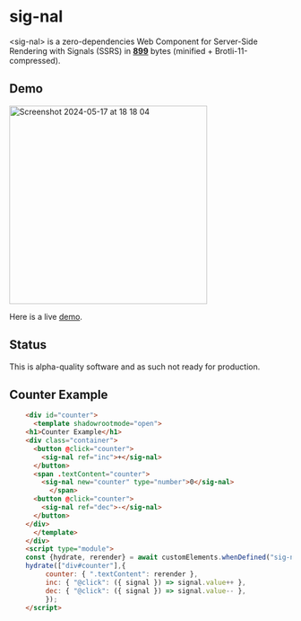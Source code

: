 # sig-nal

&lt;sig-nal&gt; is a zero-dependencies Web Component for Server-Side Rendering with Signals (SSRS) in [**899**](https://raw.githubusercontent.com/cloudspeech/sig-nal/main/dist/index.min.js) bytes (minified + Brotli-11-compressed).

## Demo

<img width="353" alt="Screenshot 2024-05-17 at 18 18 04" src="https://github.com/cloudspeech/sig-nal/assets/850521/47488e6e-2288-412a-ac6a-0d4dfdd1ef9f">

Here is a live [demo](https://cloudspeech.github.io/sig-nal/demo.html).

## Status

This is alpha-quality software and as such not ready for production.

## Counter Example

```html
    <div id="counter">
      <template shadowrootmode="open">
	<h1>Counter Example</h1>
	<div class="container">
	  <button @click="counter">
	    <sig-nal ref="inc">+</sig-nal>
	  </button>
	  <span .textContent="counter">
	    <sig-nal new="counter" type="number">0</sig-nal>
          </span>
	  <button @click="counter">
	    <sig-nal ref="dec">-</sig-nal>
	  </button>
	</div>
      </template>
    </div>
    <script type="module">
    const {hydrate, rerender} = await customElements.whenDefined("sig-nal");
    hydrate(["div#counter"],{
 	     counter: { ".textContent": rerender },
	     inc: { "@click": ({ signal }) => signal.value++ },
	     dec: { "@click": ({ signal }) => signal.value-- },
	     });
    </script>
```

